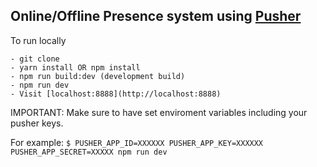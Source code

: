 ## Online/Offline Presence system using [Pusher](puhser.com)

To run locally
```
- git clone
- yarn install OR npm install
- npm run build:dev (development build)
- npm run dev
- Visit [localhost:8888](http://localhost:8888)

```

IMPORTANT: Make sure to have set enviroment variables including your pusher keys.

For example: `$ PUSHER_APP_ID=XXXXXX PUSHER_APP_KEY=XXXXXX PUSHER_APP_SECRET=XXXXX npm run dev`

